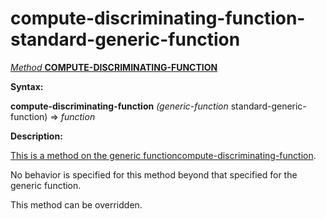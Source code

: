 compute-discriminating-function-standard-generic-function
=========================================================

[*Method* **COMPUTE-DISCRIMINATING-FUNCTION**]()

**Syntax:**

**compute-discriminating-function** *(generic-function* standard-generic-function) => *function*

**Description:**

[This is a method on the generic function]()[compute-discriminating-function](compute-discriminating-function.md).

No behavior is specified for this method beyond that specified for the generic function.

This method can be overridden.
